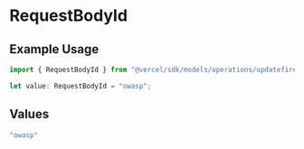 # RequestBodyId

## Example Usage

```typescript
import { RequestBodyId } from "@vercel/sdk/models/operations/updatefirewallconfig.js";

let value: RequestBodyId = "owasp";
```

## Values

```typescript
"owasp"
```